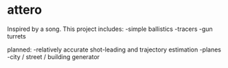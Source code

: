 attero
====

Inspired by a song. This project includes:
-simple ballistics
-tracers
-gun turrets

planned:
-relatively accurate shot-leading and trajectory estimation
-planes
-city / street / building generator
